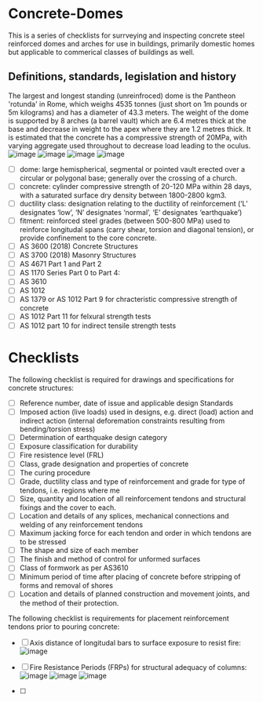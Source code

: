 # Concrete-Domes
This is a series of checklists for surrveying and inspecting concrete steel reinforced domes and arches for use in buildings, primarily domestic homes but applicable to commerical classes of buildings as well.


## Definitions, standards, legislation and history
The largest and longest standing (unreinfroced) dome is the Pantheon 'rotunda' in Rome, which weighs 4535 tonnes (just short on 1m pounds or 5m kilograms) and has a diameter of 43.3 meters.  The weight of the dome is supported by 8 arches (a barrel vault) which are 6.4 metres thick at the base and decrease in weight to the apex where they are 1.2 metres thick.  It is estimated that the concrete has a compressive strength of 20MPa, with varying aggregate used throughout to decrease load leading to the oculus.
![image](https://user-images.githubusercontent.com/146181/224157593-e428a269-fdcd-4318-a041-0c07217bdced.png)
![image](https://user-images.githubusercontent.com/146181/224157988-2d21f3a9-3200-48a5-9f2d-e1995e9eb9e0.png)
![image](https://user-images.githubusercontent.com/146181/224157822-0724342b-673c-4ae6-b264-9fcd0cad1609.png)
![image](https://user-images.githubusercontent.com/146181/224161642-c5453982-8023-4217-a13d-6ba6d4f9fc5c.png)
  - [ ] dome: large hemispherical, segmental or pointed vault erected over a circular or polygonal base; generally over the crossing of a church.
  - [ ] concrete: cylinder compressive strength of 20-120 MPa within 28 days, with a saturated surface dry density between 1800-2800 kgm3.
  - [ ] ductility class: designation relating to the ductility of reinforcement (‘L’ designates ‘low’, ‘N’ designates ‘normal’, ‘E’ designates ‘earthquake’)
  - [ ] fitment: reinforced steel grades (between 500-800 MPa) used to reinforce longitudal spans (carry shear, torsion and diagonal tension), or provide confinement to the core concrete.
  - [ ] AS 3600 (2018) Concrete Structures
  - [ ] AS 3700 (2018) Masonry Structures
  - [ ] AS 4671 Part 1 and Part 2
  - [ ] AS 1170 Series Part 0 to Part 4: 
  - [ ] AS 3610
  - [ ] AS 1012
  - [ ] AS 1379  or AS 1012 Part 9 for chracteristic compressive strength of concrete
  - [ ] AS 1012 Part 11 for felxural strength tests
  - [ ] AS 1012 part 10 for indirect tensile strength tests

# Checklists
The following checklist is required for drawings and specifications for concrete structures:
  - [ ] Reference number, date of issue and applicable design Standards
  - [ ] Imposed action (live loads) used in designs, e.g. direct (load) action and indirect action (internal deforemation constraints resulting from bending/torsion stress)
  - [ ] Determination of earthquake design category
  - [ ] Exposure classification for durability
  - [ ] Fire resistence level (FRL)
  - [ ] Class, grade designation and properties of concrete
  - [ ] The curing procedure
  - [ ] Grade, ductility class and type of reinforcement and grade for type of tendons, i.e. regions where me
  - [ ] Size, quantity and location of all reinforcement tendons and structural fixings and the cover to each.
  - [ ] Location and details of any splices, mechanical connections and welding of any reinforcement tendons
  - [ ] Maximum jacking force for each tendon and order in which tendons are to be stressed
  - [ ] The shape and size of each member
  - [ ] The finish and method of control for unformed surfaces
  - [ ] Class of formwork as per AS3610
  - [ ] Minimum period of time after placing of concrete before stripping of forms and removal of shores
  - [ ] Location and details of planned construction and movement joints, and the method of their protection.

The following checklist is requirements for placement reinforcement tendons prior to pouring concrete:
 - [ ] Axis distance of longitudal bars to surface exposure to resist fire: ![image](https://user-images.githubusercontent.com/146181/224170036-48993bce-c36e-4172-97b1-9fda1658aadf.png)
 - [ ] Fire Resistance Periods (FRPs) for structural adequacy of columns: ![image](https://user-images.githubusercontent.com/146181/224170212-89683b74-c97b-41bf-9de0-b0e5b3d80bfc.png) ![image](https://user-images.githubusercontent.com/146181/224170348-7b139368-0267-4e1d-9d93-e152c428b97e.png) ![image](https://user-images.githubusercontent.com/146181/224170542-732afd5d-0b45-4078-8e2f-dfc1c257ac86.png)

 - [ ] 



